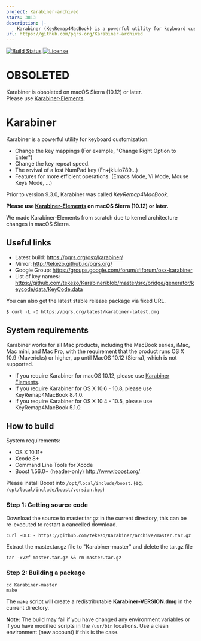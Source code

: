 ```yaml
---
project: Karabiner-archived
stars: 3813
description: |-
    Karabiner (KeyRemap4MacBook) is a powerful utility for keyboard customization.
url: https://github.com/pqrs-org/Karabiner-archived
---
```


[![Build Status](https://travis-ci.org/tekezo/Karabiner.svg?branch=master)](https://travis-ci.org/tekezo/Karabiner)
[![License](https://img.shields.io/badge/license-Public%20Domain-blue.svg)](https://github.com/tekezo/Karabiner/blob/master/LICENSE.md)

OBSOLETED
=========

Karabiner is obsoleted on macOS Sierra (10.12) or later.<br />
Please use [Karabiner-Elements](https://github.com/tekezo/Karabiner-Elements).

Karabiner
=========

Karabiner is a powerful utility for keyboard customization.

* Change the key mappings (For example, "Change Right Option to Enter")
* Change the key repeat speed.
* The revival of a lost NumPad key (Fn+jkluio789…)
* Features for more efficient operations. (Emacs Mode, Vi Mode, Mouse Keys Mode, ...)

Prior to version 9.3.0, Karabiner was called *KeyRemap4MacBook*.

**Please use [Karabiner-Elements](https://github.com/tekezo/Karabiner-Elements) on macOS Sierra (10.12) or later.**

We made Karabiner-Elements from scratch due to kernel architecture changes in macOS Sierra.

Useful links
------------

* Latest build: https://pqrs.org/osx/karabiner/
* Mirror: http://tekezo.github.io/pqrs.org/
* Google Group: https://groups.google.com/forum/#!forum/osx-karabiner
* List of key names: https://github.com/tekezo/Karabiner/blob/master/src/bridge/generator/keycode/data/KeyCode.data

You can also get the latest stable release package via fixed URL.

```
$ curl -L -O https://pqrs.org/latest/karabiner-latest.dmg
```

System requirements
-------------------

Karabiner works for all Mac products, including the MacBook series, iMac, Mac mini, and Mac Pro, with the requirement that the product runs OS X 10.9 (Mavericks) or higher, up until MacOS 10.12 (Sierra), which is not supported.

* If you require Karabiner for macOS 10.12, please use [Karabiner Elements](https://github.com/tekezo/Karabiner-Elements).
* If you require Karabiner for OS X 10.6 - 10.8, please use KeyRemap4MacBook 8.4.0.
* If you require Karabiner for OS X 10.4 - 10.5, please use KeyRemap4MacBook 5.1.0.


How to build
------------

System requirements:

* OS X 10.11+
* Xcode 8+
* Command Line Tools for Xcode
* Boost 1.56.0+ (header-only) http://www.boost.org/

Please install Boost into `/opt/local/include/boost`. (eg. `/opt/local/include/boost/version.hpp`)

### Step 1: Getting source code

Download the source to master.tar.gz in the current directory, this can be re-executed to restart a cancelled download.

    curl -OLC - https://github.com/tekezo/Karabiner/archive/master.tar.gz

Extract the master.tar.gz file to "Karabiner-master" and delete the tar.gz file

    tar -xvzf master.tar.gz && rm master.tar.gz

### Step 2: Building a package

    cd Karabiner-master
    make

The `make` script will create a redistributable **Karabiner-VERSION.dmg** in the current directory.


**Note:**
The build may fail if you have changed any environment variables or if you have modified scripts in the `/usr/bin` locations. Use a clean environment (new account) if this is the case.


